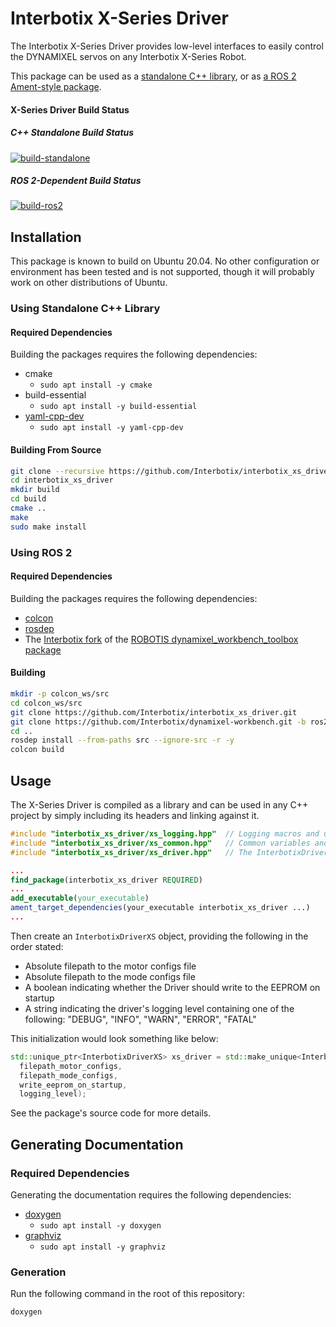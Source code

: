 # Interbotix X-Series Driver

The Interbotix X-Series Driver provides low-level interfaces to easily control the DYNAMIXEL servos on any Interbotix X-Series Robot.

This package can be used as a [standalone C++ library](#using-standalone-c-library), or as [a ROS 2 Ament-style package](#using-ros-2).

#### X-Series Driver Build Status

##### C++ Standalone Build Status
[![build-standalone](https://github.com/Interbotix/interbotix_xs_driver/actions/workflows/standalone.yaml/badge.svg)](https://github.com/Interbotix/interbotix_xs_driver/tree/main)

##### ROS 2-Dependent Build Status
[![build-ros2](https://github.com/Interbotix/interbotix_xs_driver/actions/workflows/ros2.yaml/badge.svg)](https://github.com/Interbotix/interbotix_xs_driver/tree/ros2)

## Installation

This package is known to build on Ubuntu 20.04. No other configuration or environment has been tested and is not supported, though it will probably work on other distributions of Ubuntu.

### Using Standalone C++ Library

#### Required Dependencies

Building the packages requires the following dependencies:

- cmake
  - `sudo apt install -y cmake`
- build-essential
  - `sudo apt install -y build-essential`
- [yaml-cpp-dev](https://launchpad.net/ubuntu/+source/yaml-cpp)
  - `sudo apt install -y yaml-cpp-dev`

#### Building From Source

```sh
git clone --recursive https://github.com/Interbotix/interbotix_xs_driver.git -b main
cd interbotix_xs_driver
mkdir build
cd build
cmake ..
make
sudo make install
```

### Using ROS 2

#### Required Dependencies

Building the packages requires the following dependencies:

- [colcon](https://colcon.readthedocs.io/en/released/user/installation.html)
- [rosdep](http://wiki.ros.org/rosdep#Installing_rosdep)
- The [Interbotix fork](https://github.com/Interbotix/dynamixel-workbench/tree/3ed8229d2382c4d0931b471fbe1c83a4888da6a8) of the [ROBOTIS dynamixel_workbench_toolbox package](https://github.com/ROBOTIS-GIT/dynamixel-workbench)

#### Building

```sh
mkdir -p colcon_ws/src
cd colcon_ws/src
git clone https://github.com/Interbotix/interbotix_xs_driver.git
git clone https://github.com/Interbotix/dynamixel-workbench.git -b ros2
cd ..
rosdep install --from-paths src --ignore-src -r -y
colcon build
```

## Usage

The X-Series Driver is compiled as a library and can be used in any C++ project by simply including its headers and linking against it.

```c++
#include "interbotix_xs_driver/xs_logging.hpp"  // Logging macros and utils
#include "interbotix_xs_driver/xs_common.hpp"   // Common variables and types
#include "interbotix_xs_driver/xs_driver.hpp"   // The InterbotixDriverXS class
```

```cmake
...
find_package(interbotix_xs_driver REQUIRED)
...
add_executable(your_executable)
ament_target_dependencies(your_executable interbotix_xs_driver ...)
...
```

Then create an `InterbotixDriverXS` object, providing the following in the order stated:
- Absolute filepath to the motor configs file
- Absolute filepath to the mode configs file
- A boolean indicating whether the Driver should write to the EEPROM on startup
- A string indicating the driver's logging level containing one of the following: "DEBUG", "INFO", "WARN", "ERROR", "FATAL"

This initialization would look something like below:

```c++
std::unique_ptr<InterbotixDriverXS> xs_driver = std::make_unique<InterbotixDriverXS>(
  filepath_motor_configs,
  filepath_mode_configs,
  write_eeprom_on_startup,
  logging_level);
```

See the package's source code for more details.

## Generating Documentation

### Required Dependencies

Generating the documentation requires the following dependencies:

- [doxygen](https://www.doxygen.nl/manual/install.html)
  - `sudo apt install -y doxygen`
- [graphviz](https://graphviz.org/download/)
  - `sudo apt install -y graphviz`

### Generation

Run the following command in the root of this repository:

```sh
doxygen
```
